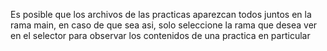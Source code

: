 Es posible que los archivos de las practicas aparezcan todos juntos en la rama main, en caso de que sea asi, solo seleccione la rama que desea ver en el selector para observar los contenidos de una practica en particular
